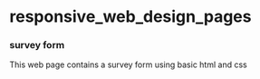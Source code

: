 # responsive_web_design_pages
 
### survey form
This web page contains a survey form using basic html and css
